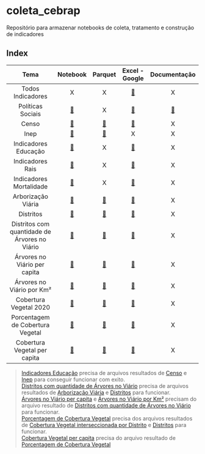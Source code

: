 # coleta_cebrap
Repositório para armazenar notebooks de coleta, tratamento e construção de indicadores

## Index
Tema|Notebook|Parquet|Excel - Google|Documentação|
|:-:|:-:|:-:|:-:|:-:|
|Todos Indicadores|X|X|[:link:][todos-indicadores-excel-google]|X|
|Políticas Sociais|[:link:][politicas-sociais-notebook]|X|[:link:][todos-indicadores-excel-google]|[:link:][politicas-sociais-doc]|
|Censo|[:link:][Censo-notebook]|[:link:][Censo-parquet]|[:link:][Censo-Excel-Google]|X|
|Inep|[:link:][Inep-notebook]|[:link:][Inep-parquet]|X|X|
|Indicadores Educação|[:link:][Indicadores-Educação-notebook]|X|[:link:][Indicadores-Educação-Excel-Google]|X|
|Indicadores Rais|[:link:][Indicadores-Rais-notebook]|X|[:link:][Indicadores-Rais-Excel-Google]|X|
|Indicadores Mortalidade|[:link:][indicadores-mortalidade-notebook]|X|[:link:][indicadores-mortalidade-excel-google]|X|
|Arborização Viária|[:link:][arborizacao-viaria-notebook]|[:link:][arborizacao-viaria-parquet]|[:link:][arborizacao-viaria-excel]|X|
|Distritos|[:link:][distritos-notebook]|[:link:][distritos-parquet]|[:link:][distritos-excel]|X|
|Distritos com quantidade de Árvores no Viário|[:link:][distritos-qtdd-arv-notebook]|[:link:][distritos-qtdd-arv-parquet]|[:link:][distritos-qtdd-arv-excel]|X|
|Árvores no Viário per capita|[:link:][arvores-per-capita-notebook]|[:link:][arvores-per-capita-parquet]|[:link:][arvores-per-capita-excel]|X|
|Árvores no Viário por Km²|[:link:][arvores-km-2-notebook]|[:link:][arvores-km-2-parquet]|[:link:][arvores-km-2-excel]|X|
|Cobertura Vegetal 2020|[:link:][cobertura-vegetal-notebook]|[:link:][cobertura-vegetal-parquet]|[:link:][cobertura-vegetal-excel]|X|
|Porcentagem de Cobertura Vegetal|[:link:][pct-cobertura-vegetal-notebook]|[:link:][pct-cobertura-vegetal-parquet]|[:link:][pct-cobertura-vegetal-excel]|X|
|Cobertura Vegetal per capita|[:link:][cobertura-vegetal-pcapita-notebook]|[:link:][cobertura-vegetal-pcapita-parquet]|[:link:][cobertura-vegetal-pcapita-excel]|X|

[Censo-notebook]: notebooks/colab/[cebrap]ibge_censo_setor_censitario.ipynb
[Censo-parquet]: https://drive.google.com/file/d/1WNv6iCmwaJzcXZvR2eHJSUcJvLUgnB1p/view?usp=sharing
[Censo-Excel-Google]: https://docs.google.com/spreadsheets/d/1DmwjVZN6-JCkBcyCk9vjl8IHpKY3sJ4Q/edit?usp=sharing&ouid=115854210799010302684&rtpof=true&sd=true

[politicas-sociais-notebook]: notebooks/colab/Pol%C3%ADticas%20Sociais/%5Bcebrap%5Dpoliticas_sociais.ipynb
[politicas-sociais-excel]: https://docs.google.com/spreadsheets/d/1c9SFkieO3DxosE4dspzBH3siB6c-j2UP/edit?pli=1&gid=204225681#gid=204225681
[politicas-sociais-doc]: docs/README.md

[Inep-notebook]: notebooks/colab/[cebrap]coleta_dados_educacao.ipynb
[Inep-parquet]: https://drive.google.com/file/d/1VCEejCcjFTEWfzPnCN4RWltAVZ3sZXxd/view?usp=sharing

[Indicadores-Educação-notebook]: notebooks/colab/[cebrap]indicadores_educacao.ipynb
[Indicadores-Educação-Excel-Google]: https://docs.google.com/spreadsheets/d/1QhZWl12L0Zu5zb5YQt6hscLNxvo2DWwx/edit?usp=sharing&ouid=115854210799010302684&rtpof=true&sd=true

[Indicadores-Rais-notebook]: notebooks/colab/[cebrap]indicadores_rais.ipynb
[Indicadores-Rais-Excel-Google]: https://docs.google.com/spreadsheets/d/12-92rKnLDn2XzJ3ESS-qJGu_ijRveM3L/edit?gid=1044977796#gid=1044977796

[indicadores-mortalidade-notebook]: notebooks/colab/[cebrap]indicadores_mortalidade.ipynb
[indicadores-mortalidade-excel-google]: https://docs.google.com/spreadsheets/d/1wDRZC8e1xuYIk99AHdjL5LkIFevf_6HU/edit?usp=sharing&ouid=115854210799010302684&rtpof=true&sd=true

[todos-indicadores-excel-google]: https://docs.google.com/spreadsheets/d/130ygeu4QAfmYdpcrA5C7I4BTrzUEJIM8/edit?usp=drive_web&ouid=115854210799010302684&rtpof=true

[arborizacao-viaria-notebook]: notebooks/jupyter/arborizacao_viaria/carregar_dados/malha_arborizacao_viaria.ipynb
[arborizacao-viaria-parquet]: https://drive.google.com/file/d/1yVm9x89TgSTJv6iaaHuG92VVMC-QpGCp/view?usp=drive_link
[arborizacao-viaria-excel]: https://docs.google.com/spreadsheets/d/1JFG6UZ21n286V6e6O2eISYnnfbnk7SB8/edit?usp=drive_link&ouid=104569777283565556490&rtpof=true&sd=true

[distritos-notebook]: notebooks/jupyter/arborizacao_viaria/carregar_dados/malha_distritos.ipynb
[distritos-parquet]: https://drive.google.com/file/d/1pofZK47J5I80Ipv4HByFlUC1fsCm9PE5/view?usp=drive_link
[distritos-excel]: https://docs.google.com/spreadsheets/d/1MZ38WV7JoVY1XawRmXvzz8eeghPW65TY/edit?usp=drive_link&ouid=104569777283565556490&rtpof=true&sd=trues

[distritos-qtdd-arv-notebook]: notebooks/jupyter/arborizacao_viaria/tratamento_dados/[prefeitura]arborizacao_viaria_qtd.ipynb
[distritos-qtdd-arv-parquet]: https://drive.google.com/file/d/1L6xnz-wBuo-mhTbtFcm4PxkfAZwldtkz/view?usp=drive_link
[distritos-qtdd-arv-excel]: https://docs.google.com/spreadsheets/d/1GfPqYOX_vOqR1yvJj5VQElmeX6-jBvLO/edit?usp=drive_link&ouid=104569777283565556490&rtpof=true&sd=true

[arvores-per-capita-notebook]: notebooks/jupyter/arborizacao_viaria/tratamento_dados/[prefeitura]arborizacao_viaria_per_capita.ipynb
[arvores-per-capita-parquet]: https://drive.google.com/file/d/1x8orGry56RBNNDXa10KYSB6ZdoKMdPUO/view?usp=drive_link
[arvores-per-capita-excel]: https://docs.google.com/spreadsheets/d/1EZft0Dkt4h5tyrpIMww70oux-PZY29nG/edit?usp=drive_link&ouid=104569777283565556490&rtpof=true&sd=true

[arvores-km-2-notebook]: notebooks/jupyter/arborizacao_viaria/tratamento_dados/[prefeitura]arborizacao_viaria_km_2.ipynb
[arvores-km-2-parquet]: https://drive.google.com/file/d/15muVH24CP03qk3y60ctnd6NX7gkPeZya/view?usp=drive_link
[arvores-km-2-excel]: https://docs.google.com/spreadsheets/d/1jNweHIS7YvwtNN98Y1Zj4twWJxYyI99Q/edit?usp=drive_link&ouid=104569777283565556490&rtpof=true&sd=true

 
[cobertura-vegetal-notebook]: notebooks/jupyter/cobertura_vegetal/download_data/malha_cobertura_vegetal.ipynb
[cobertura-vegetal-parquet]: https://drive.google.com/file/d/11h0X3DGcLN1_dy-HLl1boXynvUt29obx/view?usp=drive_link
[cobertura-vegetal-excel]: https://docs.google.com/spreadsheets/d/1ysS6IgFyk-HturNcIYkAzv-Y-984kVzk/edit?usp=drive_link&ouid=104569777283565556490&rtpof=true&sd=true

[pct-cobertura-vegetal-notebook]: notebooks/jupyter/cobertura_vegetal/treat_data/[cebrap]cobertura_vegetal_por_distrito.ipynb
[pct-cobertura-vegetal-parquet]: https://drive.google.com/file/d/11PQ_Ah6Rlu0AL3RMGomcWim-Dt81bg9I/view?usp=drive_link
[pct-cobertura-vegetal-excel]: https://docs.google.com/spreadsheets/d/16d2gSjdFUXJF6eXJvGI629bkiBfPKuDm/edit?usp=drive_link&ouid=104569777283565556490&rtpof=true&sd=true

[cobertura-vegetal-pcapita-notebook]: notebooks/jupyter/cobertura_vegetal/treat_data/[cebrap]cobertura_vegetal_per_capita.ipynb
[cobertura-vegetal-pcapita-parquet]: https://drive.google.com/file/d/1D8pel4LfYwACuTKXNZNAUfcxr87ruXOi/view?usp=drive_link
[cobertura-vegetal-pcapita-excel]: https://docs.google.com/spreadsheets/d/1N3iPIzF6w2BxaEF9AfyTym-7fdhl1GTb/edit?usp=drive_link&ouid=104569777283565556490&rtpof=true&sd=true

[intersec-cobertura-vegetal-notebook]: notebooks/jupyter/cobertura_vegetal/treat_data/overlay_distrito_cobertura_vegetal.ipynb

> [Indicadores Educação][Inep-notebook] precisa de arquivos resultados de [Censo][Censo-notebook] e [Inep][Inep-notebook] para conseguir funcionar com exito.\
> [Distritos com quantidade de Árvores no Viário][distritos-qtdd-arv-notebook] precisa de arquivos resultados de [Arborização Viária][arborizacao-viaria-notebook] e [Distritos][distritos-notebook] para funcionar.\
> [Árvores no Viário per capita][arvores-per-capita-notebook] e [Árvores no Viário por Km²][arvores-km-2-notebook] precisam do arquivo resultado de [Distritos com quantidade de Árvores no Viário][distritos-qtdd-arv-notebook] para funcionar.\
> [Porcentagem de Cobertura Vegetal][pct-cobertura-vegetal-notebook] precisa dos arquivos resultados de [Cobertura Vegetal interseccionada por Distrito][intersec-cobertura-vegetal-notebook] e [Distritos][distritos-notebook] para funcionar.\
> [Cobertura Vegetal per capita][cobertura-vegetal-pcapita-notebook] precisa do arquivo resultado de [Porcentagem de Cobertura Vegetal][pct-cobertura-vegetal-notebook] 
